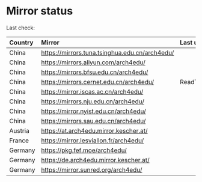 <script src="./time.js"></script>
# Mirror status
Last check: <script type="text/javascript">localize(1747413066.4211397);</script>

|Country|Mirror|Last update|
|:------|:-----|:----------|
|China|https://mirrors.tuna.tsinghua.edu.cn/arch4edu/|<script type="text/javascript">localize(1747378123);</script>|
|China|https://mirrors.aliyun.com/arch4edu/|<script type="text/javascript">localize(1747378123);</script>|
|China|https://mirrors.bfsu.edu.cn/arch4edu/|<script type="text/javascript">localize(1747378123);</script>|
|China|https://mirrors.cernet.edu.cn/arch4edu/|ReadTimeout|
|China|https://mirror.iscas.ac.cn/arch4edu/|<script type="text/javascript">localize(1747378123);</script>|
|China|https://mirrors.nju.edu.cn/arch4edu/|<script type="text/javascript">localize(1747291562);</script>|
|China|https://mirror.nyist.edu.cn/arch4edu/|<script type="text/javascript">localize(1747378123);</script>|
|China|https://mirrors.sau.edu.cn/arch4edu/|<script type="text/javascript">localize(1731653531);</script>|
|Austria|https://at.arch4edu.mirror.kescher.at/|<script type="text/javascript">localize(1747378123);</script>|
|France|https://mirror.lesviallon.fr/arch4edu/|<script type="text/javascript">localize(1747378123);</script>|
|Germany|https://pkg.fef.moe/arch4edu/|<script type="text/javascript">localize(1747378123);</script>|
|Germany|https://de.arch4edu.mirror.kescher.at/|<script type="text/javascript">localize(1747378123);</script>|
|Germany|https://mirror.sunred.org/arch4edu/|<script type="text/javascript">localize(1747378123);</script>|

<script src="./tablefilter/tablefilter.js"></script>
<script src="./table.js"></script>